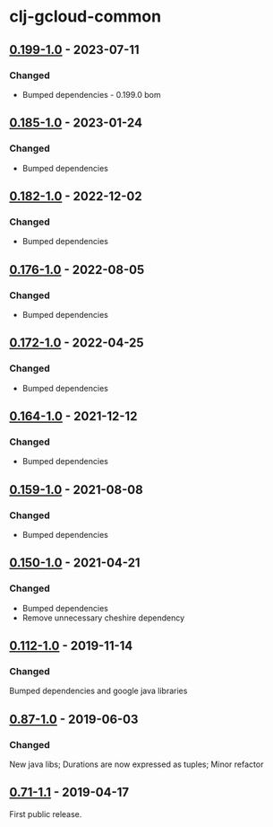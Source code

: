 # clj-gcloud-common

## [0.199-1.0] - 2023-07-11
### Changed
* Bumped dependencies - 0.199.0 bom

## [0.185-1.0] - 2023-01-24
### Changed
* Bumped dependencies

## [0.182-1.0] - 2022-12-02
### Changed
* Bumped dependencies

## [0.176-1.0] - 2022-08-05
### Changed
* Bumped dependencies

## [0.172-1.0] - 2022-04-25
### Changed
* Bumped dependencies

## [0.164-1.0] - 2021-12-12
### Changed
* Bumped dependencies

## [0.159-1.0] - 2021-08-08
### Changed
* Bumped dependencies

## [0.150-1.0] - 2021-04-21
### Changed
* Bumped dependencies
* Remove unnecessary cheshire dependency

## [0.112-1.0] - 2019-11-14
### Changed
Bumped dependencies and google java libraries

## [0.87-1.0] - 2019-06-03
### Changed
New java libs; Durations are now expressed as tuples; Minor refactor

## [0.71-1.1] - 2019-04-17
First public release.

[Unreleased]: https://github.com/oscaro/clj-gcloud-common/-/compare/0.199-1.0...devel
[0.199-1.0]: https://github.com/oscaro/clj-gcloud-common/-/compare/0.185-1.0...0.199-1.0
[0.185-1.0]: https://github.com/oscaro/clj-gcloud-common/-/compare/0.182-1.0...0.185-1.0
[0.182-1.0]: https://github.com/oscaro/clj-gcloud-common/-/compare/0.176-1.0...0.182-1.0
[0.176-1.0]: https://github.com/oscaro/clj-gcloud-common/-/compare/0.172-1.0...0.176-1.0
[0.172-1.0]: https://github.com/oscaro/clj-gcloud-common/-/compare/0.164-1.0...0.172-1.0
[0.164-1.0]: https://github.com/oscaro/clj-gcloud-common/-/compare/0.159-1.0...0.164-1.0
[0.159-1.0]: https://github.com/oscaro/clj-gcloud-common/-/compare/0.150-1.0...0.159-1.0
[0.150-1.0]: https://github.com/oscaro/clj-gcloud-common/-/compare/0.112-1.0...0.150-1.0
[0.112-1.0]: https://github.com/oscaro/clj-gcloud-common/-/compare/0.87-1.0...0.112-1.0
[0.87-1.0]: https://github.com/oscaro/clj-gcloud-common/-/compare/0.71-1.1...0.87-1.0
[0.71-1.1]: https://github.com/oscaro/clj-gcloud-common/releases/tag/0.71-1.1
